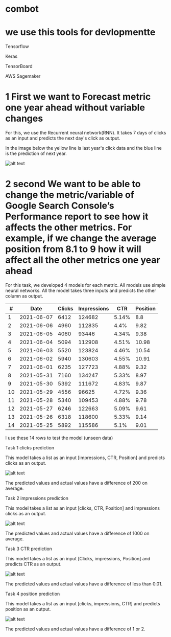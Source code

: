 # combot

# we use this tools for devlopmentte

Tensorflow

Keras

TensorBoard

AWS Sagemaker

# 1 First we want to Forecast metric one year ahead without variable changes

For this, we use the Recurrent neural network(RNN). It takes 7 days of clicks as an input and predicts the next day's click as output.

In the image below the yellow line is last year's click data and the blue line is the prediction of next year. 

![alt text](https://github.com/yashjv8/combot/blob/main/images/image4.png)

# 2 second We want to be able to change the metric/variable of Google Search Console’s Performance report to see how it affects the other metrics. For example, if we change the average position from 8.1 to 9 how it will affect all the other metrics one year ahead

For this task, we developed 4 models for each metric. All models use simple neural networks.
All the model takes three inputs and predicts the other column as output.

|#|Date|Clicks|Impressions|CTR|Position|
| --- | --- | --- | --- | --- | --- |
|1|2021-06-07|6412|124682|5.14%|8.8|
|2|2021-06-06|4960|112835|4.4%|9.82|
|3|2021-06-05|4060|93446|4.34%|9.38|
|4|2021-06-04|5094|112908|4.51%|10.98|
|5|2021-06-03|5520|123824|4.46%|10.54|
|6|2021-06-02|5940|130603|4.55%|10.91|
|7|2021-06-01|6235|127723|4.88%|9.32|
|8|2021-05-31|7160|134247|5.33%|8.97|
|9|2021-05-30|5392|111672|4.83%|9.87|
|10|2021-05-29|4556|96625|4.72%|9.36|
|11|2021-05-28|5340|109453|4.88%|9.78
|12|2021-05-27|6246|122663|5.09%|9.61|
|13|2021-05-26|6318|118600|5.33%|9.14|
|14|2021-05-25|5892|115586|5.1%|9.01|

I use these 14 rows to test the model (unseen data)

Task 1 clicks prediction 

This model takes a list as an input [impressions, CTR, Position] and predicts clicks as an output.

![alt text](https://github.com/yashjv8/combot/blob/main/images/image7.png)

The predicted values and actual values have a difference of 200 on average.

Task 2 impressions prediction  

This model takes a list as an input [clicks, CTR, Position] and impressions clicks as an output.

![alt text](https://github.com/yashjv8/combot/blob/main/images/image3.png)

The predicted values and actual values have a difference of 1000 on average.

Task 3 CTR prediction

This model takes a list as an input [Clicks, impressions, Position] and predicts CTR as an output.

![alt text](https://github.com/yashjv8/combot/blob/main/images/image8.png)

The predicted values and actual values have a difference of less than 0.01.

Task 4 position prediction  

This model takes a list as an input [clicks, impressions, CTR] and predicts position as an output.

![alt text](https://github.com/yashjv8/combot/blob/main/images/image2.png)

The predicted values and actual values have a difference of 1 or 2.
